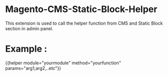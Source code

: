 # Magento-CMS-Static-Block-Helper
This extension is used to call the helper function from CMS and Static Block section in admin panel.

# Example :
{{helper module="yourmodule" method="yourfunction" params="arg1,arg2,..etc"}}
